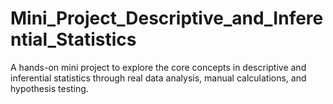 # Mini_Project_Descriptive_and_Inferential_Statistics
A hands-on mini project to explore the core concepts in descriptive and inferential statistics through real data analysis, manual calculations, and hypothesis testing.
